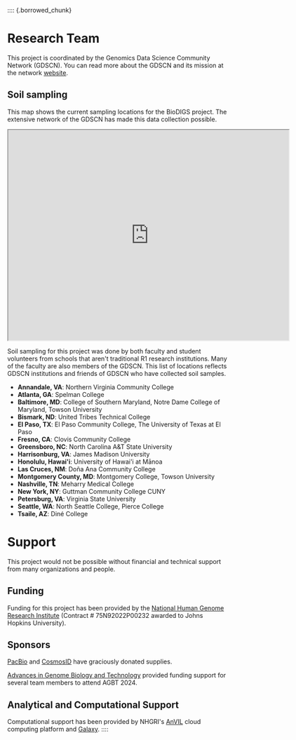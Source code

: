 :::: {.borrowed_chunk}

# Research Team


This project is coordinated by the Genomics Data Science Community Network (GDSCN). You can read more about the GDSCN and its mission at the network [website](https://www.gdscn.org/home).

## Soil sampling 

This map shows the current sampling locations for the BioDIGS project. The extensive network of the GDSCN has made this data collection possible. 

<iframe src="https://www.google.com/maps/d/embed?mid=1j6lqxJuQ1ACOmtT14TKdZ2D127XYnok&ehbc=2E312F" width="640" height="480" title="BioDIGS current sampling locations"></iframe>

Soil sampling for this project was done by both faculty and student volunteers from schools that aren't traditional R1 research institutions. Many of the faculty are also members of the GDSCN. This list of locations reflects GDSCN institutions and friends of GDSCN who have collected soil samples.

- **Annandale, VA**: Northern Virginia Community College
- **Atlanta, GA**: Spelman College
- **Baltimore, MD**: College of Southern Maryland, Notre Dame College of Maryland, Towson University
- **Bismark, ND**: United Tribes Technical College
- **El Paso, TX**: El Paso Community College, The University of Texas at El Paso
- **Fresno, CA**: Clovis Community College
- **Greensboro, NC**: North Carolina A&T State University
- **Harrisonburg, VA**: James Madison University
- **Honolulu, Hawai'i**: University of Hawai'i at M&amacr;noa
- **Las Cruces, NM**: Do&ntilde;a Ana Community College
- **Montgomery County, MD**: Montgomery College, Towson University
- **Nashville, TN**: Meharry Medical College
- **New York, NY**: Guttman Community College CUNY
- **Petersburg, VA**: Virginia State University
- **Seattle, WA**: North Seattle College, Pierce College
- **Tsaile, AZ**: Din&eacute; College  


# Support

This project would not be possible without financial and technical support from many organizations and people. 

## Funding
  
Funding for this project has been provided by the [National Human Genome Research Institute](https://www.genome.gov/) (Contract # 75N92022P00232 awarded to Johns Hopkins University). 

## Sponsors

[PacBio](https://www.pacb.com/) and [CosmosID](https://www.cosmosid.com/) have graciously donated supplies.

[Advances in Genome Biology and Technology](https://www.agbt.org/) provided funding support for several team members to attend AGBT 2024.

## Analytical and Computational Support

Computational support has been provided by NHGRI's [AnVIL](https://anvilproject.org/) cloud computing platform and [Galaxy](usegalaxy.org).
::::
